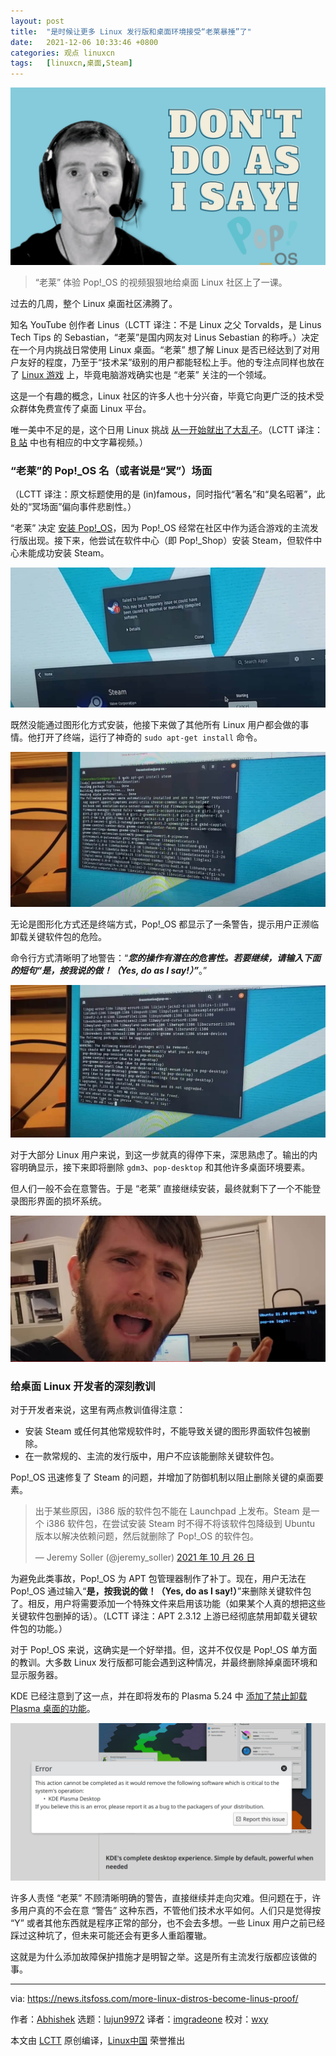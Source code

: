 ```yaml
---
layout: post
title:	"是时候让更多 Linux 发行版和桌面环境接受“老莱暴捶”了"
date:	2021-12-06 10:33:46 +0800 
categories:	观点 linuxcn 
tags:	[linuxcn,桌面,Steam]
---
```



![](/Asserts/Images/album/202112/06/103347wzayg7tcgt3falq2.png)



> 
> “老莱” 体验 Pop!\_OS 的视频狠狠地给桌面 Linux 社区上了一课。
> 
> 
> 


过去的几周，整个 Linux 桌面社区沸腾了。


知名 YouTube 创作者 Linus（LCTT 译注：不是 Linux 之父 Torvalds，是 Linus Tech Tips 的 Sebastian，“老莱”是国内网友对 Linus Sebastian 的称呼。）决定在一个月内挑战日常使用 Linux 桌面。“老莱” 想了解 Linux 是否已经达到了对用户友好的程度，乃至于“技术呆”级别的用户都能轻松上手。他的专注点同样也放在了 [Linux 游戏](https://itsfoss.com/linux-gaming-guide/) 上，毕竟电脑游戏确实也是 “老莱” 关注的一个领域。


这是一个有趣的概念，Linux 社区的许多人也十分兴奋，毕竟它向更广泛的技术受众群体免费宣传了桌面 Linux 平台。


唯一美中不足的是，这个日用 Linux 挑战 [从一开始就出了大乱子](https://www.youtube.com/watch?v=0506yDSgU7M&t=788s)。（LCTT 译注：[B 站](https://www.bilibili.com/video/BV1Fh411b7q3?t=769) 中也有相应的中文字幕视频。）






### “老莱”的 Pop!\_OS 名（或者说是“冥”）场面


（LCTT 译注：原文标题使用的是 (in)famous，同时指代“著名”和“臭名昭著”，此处的“冥场面”偏向事件悲剧性。）


“老莱” 决定 [安装 Pop!\_OS](https://itsfoss.com/install-pop-os/)，因为 Pop!\_OS 经常在社区中作为适合游戏的主流发行版出现。接下来，他尝试在软件中心（即 Pop!\_Shop）安装 Steam，但软件中心未能成功安装 Steam。


![Sebastian 安装 Steam 时遇到了问题](/Asserts/Images/album/202112/06/103348rtsytyy4c445qsnd.jpg)


既然没能通过图形化方式安装，他接下来做了其他所有 Linux 用户都会做的事情。他打开了终端，运行了神奇的 `sudo apt-get install` 命令。


![Sebastian 换用命令行方式安装 Steam](/Asserts/Images/album/202112/06/103349m88u8z1mxfxb88x1.jpg)


无论是图形化方式还是终端方式，Pop!\_OS 都显示了一条警告，提示用户正濒临卸载关键软件包的危险。


命令行方式清晰明了地警告：“***您的操作有潜在的危害性。若要继续，请输入下面的短句“是，按我说的做！（Yes, do as I say!）”***。”


![忽略移除关键软件包的警告](/Asserts/Images/album/202112/06/103349i0oigtugmvkuo0m7.jpg)


对于大部分 Linux 用户来说，到这一步就真的得停下来，深思熟虑了。输出的内容明确显示，接下来即将删除 `gdm3`、`pop-desktop` 和其他许多桌面环境要素。


但人们一般不会在意警告。于是 “老莱” 直接继续安装，最终就剩下了一个不能登录图形界面的损坏系统。


![意识到他的 Pop!_OS 彻底出乱子后的 Linus Sebastian（不是 Torvalds）](/Asserts/Images/album/202112/06/103350zs99qt3qi1ay7n8y.jpg)


### 给桌面 Linux 开发者的深刻教训


对于开发者来说，这里有两点教训值得注意：


* 安装 Steam 或任何其他常规软件时，不能导致关键的图形界面软件包被删除。
* 在一款常规的、主流的发行版中，用户不应该能删除关键软件包。


Pop!\_OS 迅速修复了 Steam 的问题，并增加了防御机制以阻止删除关键的桌面要素。



> 
> 出于某些原因，i386 版的软件包不能在 Launchpad 上发布。Steam 是一个 i386 软件包，在尝试安装 Steam 时不得不将该软件包降级到 Ubuntu 版本以解决依赖问题，然后就删除了 Pop!\_OS 的软件包。
> 
> 
> — Jeremy Soller (@jeremy\_soller) [2021 年 10 月 26 日](https://twitter.com/jeremy_soller/status/1453008808314351628?ref_src=twsrc%5Etfw)
> 
> 
> 


为避免此类事故，Pop!\_OS 为 APT 包管理器制作了补丁。现在，用户无法在 Pop!\_OS 通过输入“**是，按我说的做！（Yes, do as I say!）**”来删除关键软件包了。相反，用户将需要添加一个特殊文件来启用该功能（如果某个人真的想把这些关键软件包删掉的话）。（LCTT 译注：APT 2.3.12 上游已经彻底禁用卸载关键软件包的功能。）


对于 Pop!\_OS 来说，这确实是一个好举措。但，这并不仅仅是 Pop!\_OS 单方面的教训。大多数 Linux 发行版都可能会遇到这种情况，并最终删除掉桌面环境和显示服务器。


KDE 已经注意到了这一点，并在即将发布的 Plasma 5.24 中 [添加了禁止卸载 Plasma 桌面的功能](/article-14015-1.html)。


![KDE Plasma 不允许用户卸载 Plasma 桌面](/Asserts/Images/album/202112/06/103351yy69caz4jgzk2sqy.png)


许多人责怪 “老莱” 不顾清晰明确的警告，直接继续并走向灾难。但问题在于，许多用户真的不会在意 “警告” 这种东西，不管他们技术水平如何。人们只是觉得按 “Y” 或者其他东西就是程序正常的部分，也不会去多想。一些 Linux 用户之前已经踩过这种坑了，但未来可能还会有更多人重蹈覆辙。


这就是为什么添加故障保护措施才是明智之举。这是所有主流发行版都应该做的事。




---


via: <https://news.itsfoss.com/more-linux-distros-become-linus-proof/>


作者：[Abhishek](https://news.itsfoss.com/author/root/) 选题：[lujun9972](https://github.com/lujun9972) 译者：[imgradeone](https://github.com/imgradeone) 校对：[wxy](https://github.com/wxy)


本文由 [LCTT](https://github.com/LCTT/TranslateProject) 原创编译，[Linux中国](https://linux.cn/) 荣誉推出
